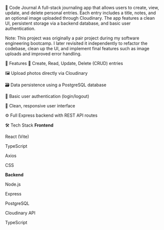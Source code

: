 📝 Code Journal
A full-stack journaling app that allows users to create, view, update, and delete personal entries. Each entry includes a title, notes, and an optional image uploaded through Cloudinary. The app features a clean UI, persistent storage via a backend database, and basic user authentication.

Note: This project was originally a pair project during my software engineering bootcamp. I later revisited it independently to refactor the codebase, clean up the UI, and implement final features such as image uploads and improved error handling.

🚀 Features
🧠 Create, Read, Update, Delete (CRUD) entries

🖼️ Upload photos directly via Cloudinary

🗃️ Data persistence using a PostgreSQL database

🔐 Basic user authentication (login/logout)

🎨 Clean, responsive user interface

⚙️ Full Express backend with REST API routes

🛠️ Tech Stack
<strong> Frontend </strong>

React (Vite)

TypeScript

Axios

CSS

<strong> Backend </strong>

Node.js

Express

PostgreSQL

Cloudinary API

TypeScript


